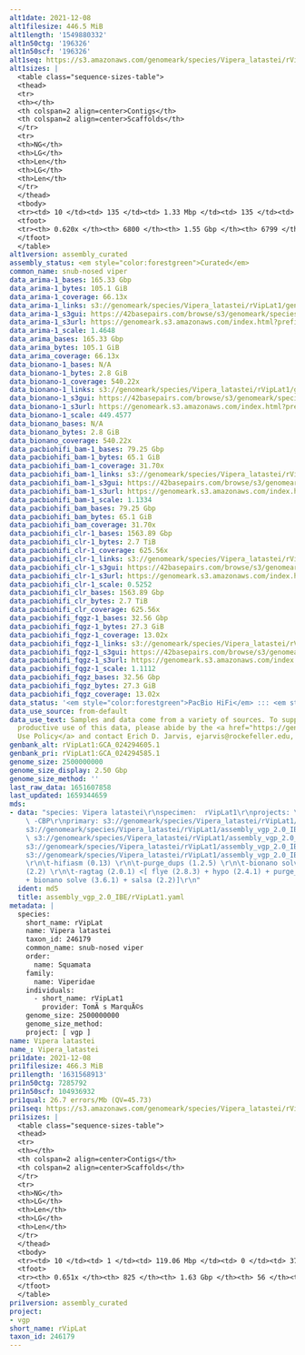 ```yaml
---
alt1date: 2021-12-08
alt1filesize: 446.5 MiB
alt1length: '1549880332'
alt1n50ctg: '196326'
alt1n50scf: '196326'
alt1seq: https://s3.amazonaws.com/genomeark/species/Vipera_latastei/rVipLat1/assembly_curated/rVipLat1.alt.cur.20211208.fasta.gz
alt1sizes: |
  <table class="sequence-sizes-table">
  <thead>
  <tr>
  <th></th>
  <th colspan=2 align=center>Contigs</th>
  <th colspan=2 align=center>Scaffolds</th>
  </tr>
  <tr>
  <th>NG</th>
  <th>LG</th>
  <th>Len</th>
  <th>LG</th>
  <th>Len</th>
  </tr>
  </thead>
  <tbody>
  <tr><td> 10 </td><td> 135 </td><td> 1.33 Mbp </td><td> 135 </td><td> 1.33 Mbp </td></tr><tr><td> 20 </td><td> 372 </td><td> 0.88 Mbp </td><td> 372 </td><td> 0.88 Mbp </td></tr><tr><td> 30 </td><td> 720 </td><td> 0.59 Mbp </td><td> 720 </td><td> 0.59 Mbp </td></tr><tr><td> 40 </td><td> 1249 </td><td> 382.16 Kbp </td><td> 1249 </td><td> 382.16 Kbp </td></tr><tr style="background-color:#cccccc;"><td> 50 </td><td> 2149 </td><td> 196.33 Kbp </td><td> 2149 </td><td> 196.33 Kbp </td></tr><tr><td> 60 </td><td> 4892 </td><td> 39.74 Kbp </td><td> 4892 </td><td> 39.74 Kbp </td></tr><tr><td> 70 </td><td> 0 </td><td>  </td><td> 0 </td><td>  </td></tr><tr><td> 80 </td><td> 0 </td><td>  </td><td> 0 </td><td>  </td></tr><tr><td> 90 </td><td> 0 </td><td>  </td><td> 0 </td><td>  </td></tr><tr><td> 100 </td><td> 0 </td><td>  </td><td> 0 </td><td>  </td></tr></tbody>
  <tfoot>
  <tr><th> 0.620x </th><th> 6800 </th><th> 1.55 Gbp </th><th> 6799 </th><th> 1.55 Gbp </th></tr>
  </tfoot>
  </table>
alt1version: assembly_curated
assembly_status: <em style="color:forestgreen">Curated</em>
common_name: snub-nosed viper
data_arima-1_bases: 165.33 Gbp
data_arima-1_bytes: 105.1 GiB
data_arima-1_coverage: 66.13x
data_arima-1_links: s3://genomeark/species/Vipera_latastei/rVipLat1/genomic_data/arima/<br>
data_arima-1_s3gui: https://42basepairs.com/browse/s3/genomeark/species/Vipera_latastei/rVipLat1/genomic_data/arima/
data_arima-1_s3url: https://genomeark.s3.amazonaws.com/index.html?prefix=species/Vipera_latastei/rVipLat1/genomic_data/arima/
data_arima-1_scale: 1.4648
data_arima_bases: 165.33 Gbp
data_arima_bytes: 105.1 GiB
data_arima_coverage: 66.13x
data_bionano-1_bases: N/A
data_bionano-1_bytes: 2.8 GiB
data_bionano-1_coverage: 540.22x
data_bionano-1_links: s3://genomeark/species/Vipera_latastei/rVipLat1/genomic_data/bionano/<br>
data_bionano-1_s3gui: https://42basepairs.com/browse/s3/genomeark/species/Vipera_latastei/rVipLat1/genomic_data/bionano/
data_bionano-1_s3url: https://genomeark.s3.amazonaws.com/index.html?prefix=species/Vipera_latastei/rVipLat1/genomic_data/bionano/
data_bionano-1_scale: 449.4577
data_bionano_bases: N/A
data_bionano_bytes: 2.8 GiB
data_bionano_coverage: 540.22x
data_pacbiohifi_bam-1_bases: 79.25 Gbp
data_pacbiohifi_bam-1_bytes: 65.1 GiB
data_pacbiohifi_bam-1_coverage: 31.70x
data_pacbiohifi_bam-1_links: s3://genomeark/species/Vipera_latastei/rVipLat1/genomic_data/pacbio_hifi/<br>
data_pacbiohifi_bam-1_s3gui: https://42basepairs.com/browse/s3/genomeark/species/Vipera_latastei/rVipLat1/genomic_data/pacbio_hifi/
data_pacbiohifi_bam-1_s3url: https://genomeark.s3.amazonaws.com/index.html?prefix=species/Vipera_latastei/rVipLat1/genomic_data/pacbio_hifi/
data_pacbiohifi_bam-1_scale: 1.1334
data_pacbiohifi_bam_bases: 79.25 Gbp
data_pacbiohifi_bam_bytes: 65.1 GiB
data_pacbiohifi_bam_coverage: 31.70x
data_pacbiohifi_clr-1_bases: 1563.89 Gbp
data_pacbiohifi_clr-1_bytes: 2.7 TiB
data_pacbiohifi_clr-1_coverage: 625.56x
data_pacbiohifi_clr-1_links: s3://genomeark/species/Vipera_latastei/rVipLat1/genomic_data/pacbio_hifi/<br>
data_pacbiohifi_clr-1_s3gui: https://42basepairs.com/browse/s3/genomeark/species/Vipera_latastei/rVipLat1/genomic_data/pacbio_hifi/
data_pacbiohifi_clr-1_s3url: https://genomeark.s3.amazonaws.com/index.html?prefix=species/Vipera_latastei/rVipLat1/genomic_data/pacbio_hifi/
data_pacbiohifi_clr-1_scale: 0.5252
data_pacbiohifi_clr_bases: 1563.89 Gbp
data_pacbiohifi_clr_bytes: 2.7 TiB
data_pacbiohifi_clr_coverage: 625.56x
data_pacbiohifi_fqgz-1_bases: 32.56 Gbp
data_pacbiohifi_fqgz-1_bytes: 27.3 GiB
data_pacbiohifi_fqgz-1_coverage: 13.02x
data_pacbiohifi_fqgz-1_links: s3://genomeark/species/Vipera_latastei/rVipLat1/genomic_data/pacbio_hifi/<br>
data_pacbiohifi_fqgz-1_s3gui: https://42basepairs.com/browse/s3/genomeark/species/Vipera_latastei/rVipLat1/genomic_data/pacbio_hifi/
data_pacbiohifi_fqgz-1_s3url: https://genomeark.s3.amazonaws.com/index.html?prefix=species/Vipera_latastei/rVipLat1/genomic_data/pacbio_hifi/
data_pacbiohifi_fqgz-1_scale: 1.1112
data_pacbiohifi_fqgz_bases: 32.56 Gbp
data_pacbiohifi_fqgz_bytes: 27.3 GiB
data_pacbiohifi_fqgz_coverage: 13.02x
data_status: '<em style="color:forestgreen">PacBio HiFi</em> ::: <em style="color:forestgreen">Arima</em>'
data_use_source: from-default
data_use_text: Samples and data come from a variety of sources. To support fair and
  productive use of this data, please abide by the <a href="https://genome10k.soe.ucsc.edu/data-use-policies/">Data
  Use Policy</a> and contact Erich D. Jarvis, ejarvis@rockefeller.edu, with any questions.
genbank_alt: rVipLat1:GCA_024294605.1
genbank_pri: rVipLat1:GCA_024294585.1
genome_size: 2500000000
genome_size_display: 2.50 Gbp
genome_size_method: ''
last_raw_data: 1651607858
last_updated: 1659344659
mds:
- data: "species: Vipera latastei\r\nspecimen:  rVipLat1\r\nprojects: \r\n  -VGP\r\n
    \ -CBP\r\nprimary: s3://genomeark/species/Vipera_latastei/rVipLat1/assembly_vgp_2.0_IBE/intermediates/rVipLat1_ragtag.fasta.gz\r\nhaplotigs:
    s3://genomeark/species/Vipera_latastei/rVipLat1/assembly_vgp_2.0_IBE/intermediates/rVipLat1_q2.fasta.gz\r\nhic_bam:
    \ s3://genomeark/species/Vipera_latastei/rVipLat1/assembly_vgp_2.0_IBE/evaluation/bam_to_create_pretext_rVipLat1.bam\r\npretext:
    s3://genomeark/species/Vipera_latastei/rVipLat1/assembly_vgp_2.0_IBE/evaluation/assembly_FullMap.png\r\nkmer_spectra_img:
    s3://genomeark/species/Vipera_latastei/rVipLat1/assembly_vgp_2.0_IBE/evaluation/p/Merqury/pacbio/plot_pacbio_cutadapt_rVipLat1_plot.fl.png\r\npipeline:
    \r\n\t-hifiasm (0.13) \r\n\t-purge_dups (1.2.5) \r\n\t-bionano solve (3.6.1) \r\n\t-salsa
    (2.2) \r\n\t-ragtag (2.0.1) <[ flye (2.8.3) + hypo (2.4.1) + purge_dups (1.2.5)
    + bionano solve (3.6.1) + salsa (2.2)]\r\n"
  ident: md5
  title: assembly_vgp_2.0_IBE/rVipLat1.yaml
metadata: |
  species:
    short_name: rVipLat
    name: Vipera latastei
    taxon_id: 246179
    common_name: snub-nosed viper
    order:
      name: Squamata
    family:
      name: Viperidae
    individuals:
      - short_name: rVipLat1
        provider: TomÃ s MarquÃ©s
    genome_size: 2500000000
    genome_size_method:
    project: [ vgp ]
name: Vipera latastei
name_: Vipera_latastei
pri1date: 2021-12-08
pri1filesize: 466.3 MiB
pri1length: '1631568913'
pri1n50ctg: 7285792
pri1n50scf: 104936932
pri1qual: 26.7 errors/Mb (QV=45.73)
pri1seq: https://s3.amazonaws.com/genomeark/species/Vipera_latastei/rVipLat1/assembly_curated/rVipLat1.pri.cur.20211208.fasta.gz
pri1sizes: |
  <table class="sequence-sizes-table">
  <thead>
  <tr>
  <th></th>
  <th colspan=2 align=center>Contigs</th>
  <th colspan=2 align=center>Scaffolds</th>
  </tr>
  <tr>
  <th>NG</th>
  <th>LG</th>
  <th>Len</th>
  <th>LG</th>
  <th>Len</th>
  </tr>
  </thead>
  <tbody>
  <tr><td> 10 </td><td> 1 </td><td> 119.06 Mbp </td><td> 0 </td><td> 370.63 Mbp </td></tr><tr><td> 20 </td><td> 4 </td><td> 70.69 Mbp </td><td> 1 </td><td> 299.85 Mbp </td></tr><tr><td> 30 </td><td> 9 </td><td> 45.98 Mbp </td><td> 2 </td><td> 222.49 Mbp </td></tr><tr><td> 40 </td><td> 15 </td><td> 31.88 Mbp </td><td> 3 </td><td> 138.01 Mbp </td></tr><tr style="background-color:#cccccc;"><td> 50 </td><td> 37 </td><td style="background-color:#88ff88;"> 7.29 Mbp </td><td> 5 </td><td style="background-color:#88ff88;"> 104.94 Mbp </td></tr><tr><td> 60 </td><td> 129 </td><td> 0.90 Mbp </td><td> 10 </td><td> 23.63 Mbp </td></tr><tr><td> 70 </td><td> 0 </td><td>  </td><td> 0 </td><td>  </td></tr><tr><td> 80 </td><td> 0 </td><td>  </td><td> 0 </td><td>  </td></tr><tr><td> 90 </td><td> 0 </td><td>  </td><td> 0 </td><td>  </td></tr><tr><td> 100 </td><td> 0 </td><td>  </td><td> 0 </td><td>  </td></tr></tbody>
  <tfoot>
  <tr><th> 0.651x </th><th> 825 </th><th> 1.63 Gbp </th><th> 56 </th><th> 1.63 Gbp </th></tr>
  </tfoot>
  </table>
pri1version: assembly_curated
project:
- vgp
short_name: rVipLat
taxon_id: 246179
---
```


